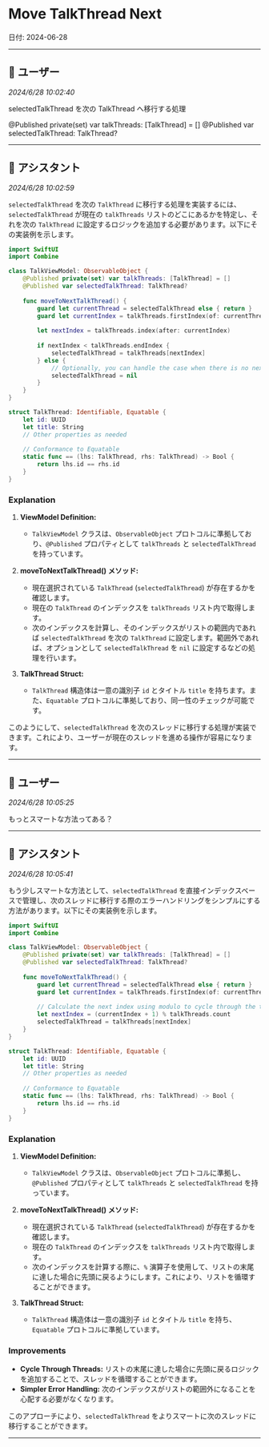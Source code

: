 # Move TalkThread Next

日付: 2024-06-28

---

## 👤 ユーザー
*2024/6/28 10:02:40*

selectedTalkThread  を次の TalkThread へ移行する処理

@Published private(set) var talkThreads: [TalkThread] = []
@Published var selectedTalkThread: TalkThread?

---

## 🤖 アシスタント
*2024/6/28 10:02:59*

`selectedTalkThread` を次の `TalkThread` に移行する処理を実装するには、`selectedTalkThread` が現在の `talkThreads` リストのどこにあるかを特定し、それを次の `TalkThread` に設定するロジックを追加する必要があります。以下にその実装例を示します。

```swift
import SwiftUI
import Combine

class TalkViewModel: ObservableObject {
    @Published private(set) var talkThreads: [TalkThread] = []
    @Published var selectedTalkThread: TalkThread?
    
    func moveToNextTalkThread() {
        guard let currentThread = selectedTalkThread else { return }
        guard let currentIndex = talkThreads.firstIndex(of: currentThread) else { return }
        
        let nextIndex = talkThreads.index(after: currentIndex)
        
        if nextIndex < talkThreads.endIndex {
            selectedTalkThread = talkThreads[nextIndex]
        } else {
            // Optionally, you can handle the case when there is no next thread
            selectedTalkThread = nil
        }
    }
}

struct TalkThread: Identifiable, Equatable {
    let id: UUID
    let title: String
    // Other properties as needed
    
    // Conformance to Equatable
    static func == (lhs: TalkThread, rhs: TalkThread) -> Bool {
        return lhs.id == rhs.id
    }
}
```

### Explanation

1. **ViewModel Definition:**
   - `TalkViewModel` クラスは、`ObservableObject` プロトコルに準拠しており、`@Published` プロパティとして `talkThreads` と `selectedTalkThread` を持っています。

2. **moveToNextTalkThread() メソッド:**
   - 現在選択されている `TalkThread` (`selectedTalkThread`) が存在するかを確認します。
   - 現在の `TalkThread` のインデックスを `talkThreads` リスト内で取得します。
   - 次のインデックスを計算し、そのインデックスがリストの範囲内であれば `selectedTalkThread` を次の `TalkThread` に設定します。範囲外であれば、オプションとして `selectedTalkThread` を `nil` に設定するなどの処理を行います。

3. **TalkThread Struct:**
   - `TalkThread` 構造体は一意の識別子 `id` とタイトル `title` を持ちます。また、`Equatable` プロトコルに準拠しており、同一性のチェックが可能です。

このようにして、`selectedTalkThread` を次のスレッドに移行する処理が実装できます。これにより、ユーザーが現在のスレッドを進める操作が容易になります。

---

## 👤 ユーザー
*2024/6/28 10:05:25*

もっとスマートな方法ってある？

---

## 🤖 アシスタント
*2024/6/28 10:05:41*

もう少しスマートな方法として、`selectedTalkThread` を直接インデックスベースで管理し、次のスレッドに移行する際のエラーハンドリングをシンプルにする方法があります。以下にその実装例を示します。

```swift
import SwiftUI
import Combine

class TalkViewModel: ObservableObject {
    @Published private(set) var talkThreads: [TalkThread] = []
    @Published var selectedTalkThread: TalkThread?
    
    func moveToNextTalkThread() {
        guard let currentThread = selectedTalkThread else { return }
        guard let currentIndex = talkThreads.firstIndex(of: currentThread) else { return }
        
        // Calculate the next index using modulo to cycle through the threads
        let nextIndex = (currentIndex + 1) % talkThreads.count
        selectedTalkThread = talkThreads[nextIndex]
    }
}

struct TalkThread: Identifiable, Equatable {
    let id: UUID
    let title: String
    // Other properties as needed
    
    // Conformance to Equatable
    static func == (lhs: TalkThread, rhs: TalkThread) -> Bool {
        return lhs.id == rhs.id
    }
}
```

### Explanation

1. **ViewModel Definition:**
   - `TalkViewModel` クラスは、`ObservableObject` プロトコルに準拠し、`@Published` プロパティとして `talkThreads` と `selectedTalkThread` を持っています。

2. **moveToNextTalkThread() メソッド:**
   - 現在選択されている `TalkThread` (`selectedTalkThread`) が存在するかを確認します。
   - 現在の `TalkThread` のインデックスを `talkThreads` リスト内で取得します。
   - 次のインデックスを計算する際に、`%` 演算子を使用して、リストの末尾に達した場合に先頭に戻るようにします。これにより、リストを循環することができます。

3. **TalkThread Struct:**
   - `TalkThread` 構造体は一意の識別子 `id` とタイトル `title` を持ち、`Equatable` プロトコルに準拠しています。

### Improvements

- **Cycle Through Threads:** リストの末尾に達した場合に先頭に戻るロジックを追加することで、スレッドを循環することができます。
- **Simpler Error Handling:** 次のインデックスがリストの範囲外になることを心配する必要がなくなります。

このアプローチにより、`selectedTalkThread` をよりスマートに次のスレッドに移行することができます。

---
